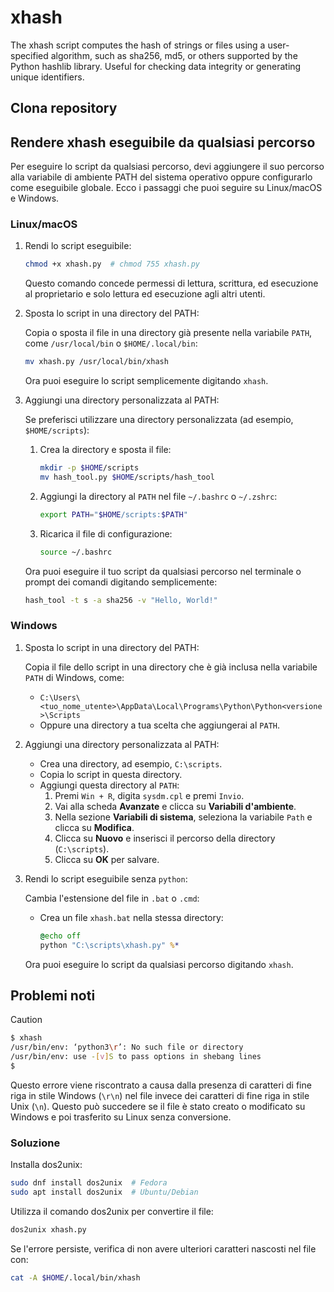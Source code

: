 # xhash

The xhash script computes the hash of strings or files using a user-specified algorithm, such as sha256, md5, or others supported by the Python hashlib library. Useful for checking data integrity or generating unique identifiers.

## Clona repository

## Rendere xhash eseguibile da qualsiasi percorso

Per eseguire lo script da qualsiasi percorso, devi aggiungere il suo percorso alla variabile di ambiente PATH del sistema operativo oppure configurarlo come eseguibile globale. Ecco i passaggi che puoi seguire su Linux/macOS e Windows.

### Linux/macOS

1. Rendi lo script eseguibile:

    ```bash
    chmod +x xhash.py  # chmod 755 xhash.py
    ```

    Questo comando concede permessi di lettura, scrittura, ed esecuzione al proprietario e solo lettura ed esecuzione agli altri utenti.

2. Sposta lo script in una directory del PATH:

    Copia o sposta il file in una directory già presente nella variabile `PATH`, come `/usr/local/bin` o `$HOME/.local/bin`:

    ```bash
    mv xhash.py /usr/local/bin/xhash
    ```

    Ora puoi eseguire lo script semplicemente digitando `xhash`.

3. Aggiungi una directory personalizzata al PATH:

    Se preferisci utilizzare una directory personalizzata (ad esempio, `$HOME/scripts`):
    1. Crea la directory e sposta il file:

        ```bash
        mkdir -p $HOME/scripts
        mv hash_tool.py $HOME/scripts/hash_tool
        ```

    2. Aggiungi la directory al `PATH` nel file `~/.bashrc` o `~/.zshrc`:

        ```bash
        export PATH="$HOME/scripts:$PATH"
        ```

    3. Ricarica il file di configurazione:

        ```bash
        source ~/.bashrc
        ```

    Ora puoi eseguire il tuo script da qualsiasi percorso nel terminale o prompt dei comandi digitando semplicemente:

    ```bash
    hash_tool -t s -a sha256 -v "Hello, World!"
    ```

### Windows

1. Sposta lo script in una directory del PATH:

    Copia il file dello script in una directory che è già inclusa nella variabile `PATH` di Windows, come:
    - `C:\Users\<tuo_nome_utente>\AppData\Local\Programs\Python\Python<versione>\Scripts`
    - Oppure una directory a tua scelta che aggiungerai al `PATH`.

2. Aggiungi una directory personalizzata al PATH:

    - Crea una directory, ad esempio, `C:\scripts`.
    - Copia lo script in questa directory.
    - Aggiungi questa directory al `PATH`:
        1. Premi `Win + R`, digita `sysdm.cpl` e premi `Invio`.
        2. Vai alla scheda **Avanzate** e clicca su **Variabili d'ambiente**.
        3. Nella sezione **Variabili di sistema**, seleziona la variabile `Path` e clicca su **Modifica**.
        4. Clicca su **Nuovo** e inserisci il percorso della directory (`C:\scripts`).
        5. Clicca su **OK** per salvare.

3. Rendi lo script eseguibile senza `python`:

    Cambia l'estensione del file in `.bat` o `.cmd`:
    - Crea un file `xhash.bat` nella stessa directory:

        ```bat
        @echo off
        python "C:\scripts\xhash.py" %*
        ```

    Ora puoi eseguire lo script da qualsiasi percorso digitando `xhash`.

## Problemi noti

> [!CAUTION]
>
> ```bash
> $ xhash 
> /usr/bin/env: ‘python3\r’: No such file or directory
> /usr/bin/env: use -[v]S to pass options in shebang lines
> $
> ```
>
> Questo errore viene riscontrato a causa dalla presenza di caratteri di fine riga in stile Windows (`\r\n`) nel file invece dei caratteri di fine riga in stile Unix (`\n`). Questo può succedere se il file è stato creato o modificato su Windows e poi trasferito su Linux senza conversione.

### Soluzione

Installa dos2unix:

```bash
sudo dnf install dos2unix  # Fedora
sudo apt install dos2unix  # Ubuntu/Debian
```

Utilizza il comando dos2unix per convertire il file:

```bash
dos2unix xhash.py
```

Se l'errore persiste, verifica di non avere ulteriori caratteri nascosti nel file con:

```bash
cat -A $HOME/.local/bin/xhash
```
